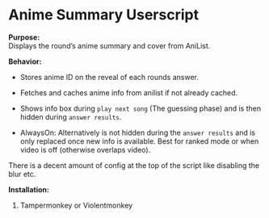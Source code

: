 # Anime Summary Userscript

**Purpose:**  
Displays the round’s anime summary and cover from AniList.

**Behavior:**  
- Stores anime ID on the reveal of each rounds answer.  
- Fetches and caches anime info from anilist if not already cached.  
- Shows info box during `play next song` (The guessing phase) and is then hidden during `answer results`.

- AlwaysOn: Alternatively is not hidden during the `answer results` and is only replaced once new info is available. Best for ranked mode or when video is off (otherwise overlaps video).

There is a decent amount of config at the top of the script like disabling the blur etc.

**Installation:**  
1. Tampermonkey or Violentmonkey  
